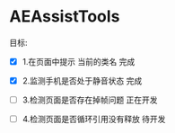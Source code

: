 # AEAssistTools

目标:
- [x] 1.在页面中提示 当前的类名   完成

- [x] 2.监测手机是否处于静音状态   完成

- [ ] 3.检测页面是否存在掉帧问题 正在开发

- [ ] 4.检测页面是否循环引用没有释放 待开发
